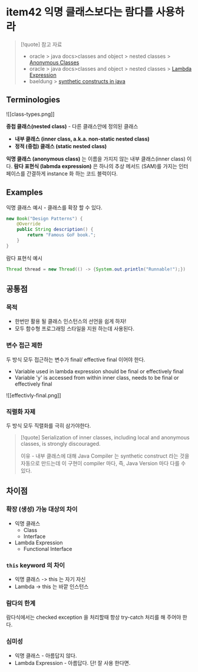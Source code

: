 # item42 익명 클래스보다는 람다를 사용하라

> [!quote] 참고 자료
> - oracle > java docs>classes and object > nested classes > [Anonymous Classes](https://docs.oracle.com/javase/tutorial/java/javaOO/anonymousclasses.html) 
> - oracle > java docs>classes and object > nested classes > [Lambda Expression](https://docs.oracle.com/javase/tutorial/java/javaOO/lambdaexpressions.html) 
> - baeldung > [synthetic constructs in java](https://www.baeldung.com/java-synthetic)

## Terminologies

![[class-types.png]]

**중첩 클래스(nested class)** - 다른 클래스안에 정의된 클래스
- **내부 클래스 (inner class, a.k.a. non-static nested class)** 
- **정적 (중첩) 클래스 (static nested class)** 

**익명 클래스 (anonymous class)** 는 이름을 가지지 않는 내부 클래스(inner class) 이다.
**람다 표현식 (labmda expression)** 은 하나의 추상 메서드 (SAM)를 가지는 인터페이스를 간결하게 instance 화 하는 코드 블럭이다.

## Examples

익명 클래스 예시 - 클래스를 확장 할 수 있다.
```java
new Book("Design Patterns") {
    @Override
    public String description() {
        return "Famous GoF book.";
    }
}
```

람다 표현식 예시
```java
Thread thread = new Thread(() -> {System.out.println("Runnable!");})
```

## 공통점

### 목적

- 한번만 활용 될 클래스 인스턴스의 선언을 쉽게 하자!
- 모두 함수형 프로그래밍 스타일을 지원 하는데 사용된다.

### 변수 접근 제한

두 방식 모두 접근하는 변수가 final/ effective final 이어야 한다.
- Variable used in lambda expression should be final or effectively final
- Variable 'y' is accessed from within inner class, needs to be final or effectively final

![[effectivly-final.png]]

### 직렬화 자제

두 방식 모두 직렬화를 극히 삼가야한다.
> [!quote]
> Serialization of inner classes, including local and anonymous classes, is strongly discouraged.
> 
> 이유 - 내부 클래스에 대해 Java Compiler 는 synthetic construct 라는 것을 자동으로 만드는데 이 구현이 compiler 마다, 즉, Java Version 마다 다를 수 있다.

## 차이점

### 확장 (생성) 가능 대상의 차이

- 익명 클래스
	- Class
	- Interface
- Lambda Expression
	- Functional Interface
### `this` keyword 의 차이

- 익명 클래스 -> this 는 자기 자신
- Lambda -> this 는 바깥 인스턴스

### 람다의 한계

람다식에서는 checked exception 을 처리할때 항상 try-catch 처리를 해 주어야 한다. 

### 심미성

- 익명 클래스 - 아름답지 않다.
- Lambda Expression - 아름답다. 단! 잘 사용 한다면.
